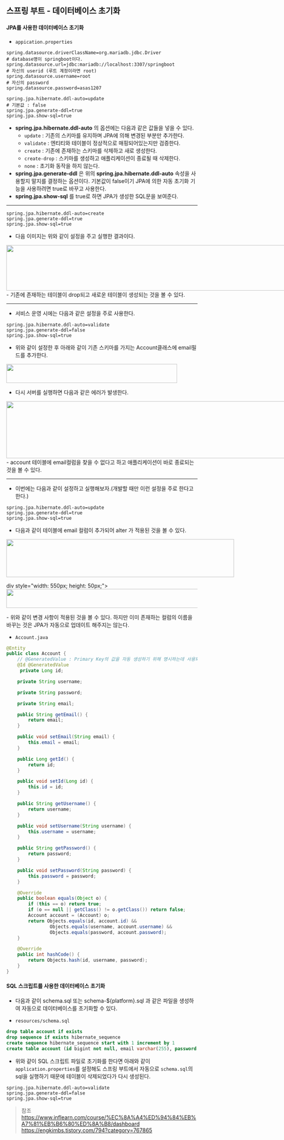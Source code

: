 ## 스프링 부트 - 데이터베이스 초기화

#### JPA를 사용한 데이터베이스 초기화

- `appication.properties`
```properties
spring.datasource.driverClassName=org.mariadb.jdbc.Driver
# database명이 springboot이다.
spring.datasource.url=jdbc:mariadb://localhost:3307/springboot
# 자신의 userid (루트 계정이라면 root)
spring.datasource.username=root
# 자신의 password
spring.datasource.password=asas1207

spring.jpa.hibernate.ddl-auto=update
# 기본값 : false
spring.jpa.generate-ddl=true
spring.jpa.show-sql=true
```
- **spring.jpa.hibernate.ddl-auto** 의 옵션에는 다음과 같은 값들을 넣을 수 있다.
  - `update` : 기존의 스키마를 유지하며 JPA에 의해 변경된 부분만 추가한다.
  - `validate` : 엔티티와 테이블이 정상적으로 매핑되어있는지만 검증한다.
  - `create` : 기존에 존재하는 스키마를 삭제하고 새로 생성한다.
  - `create-drop` : 스키마를 생성하고 애플리케이션이 종료될 때 삭제한다.
  - `none` : 초기화 동작을 하지 않는다.
- **spring.jpa.generate-ddl** 은 위의 **spring.jpa.hibernate.ddl-auto** 속성을 사용할지 말지를 결정하는 옵션이다. 기본값이 false이기 JPA에 의한 자동 초기화 기능을 사용하려면 true로 바꾸고 사용한다.
- **spring.jpa.show-sql** 를 true로 하면 JPA가 생성한 SQL문을 보여준다.

---

```
spring.jpa.hibernate.ddl-auto=create
spring.jpa.generate-ddl=true
spring.jpa.show-sql=true
```
- 다음 이미지는 위와 같이 설정을 주고 실행한 결과이다.

<div style="width: 1050px; height: 120px;">
    <img src="https://github.com/kyu9341/TeamHash_Practice/blob/master/kwon/image/dbinit1.png" style="width: 1050px
    ; height: 120px;">
</div>
- 기존에 존재하는 테이블이 drop되고 새로운 테이블이 생성되는 것을 볼 수 있다.

---

- 서비스 운영 시에는 다음과 같은 설정을 주로 사용한다.
```
spring.jpa.hibernate.ddl-auto=validate
spring.jpa.generate-ddl=false
spring.jpa.show-sql=true
```
- 위와 같이 설정한 후 아래와 같이 기존 스키마를 가지는 Account클래스에 email필드를 추가한다.
<div style="width: 450px; height: 50px;">
    <img src="https://github.com/kyu9341/TeamHash_Practice/blob/master/kwon/image/dbinit3.png" style="width: 450px
    ; height: 50px;">
</div>

- 다시 서버를 실행하면 다음과 같은 에러가 발생한다.

<div style="width: 1200px; height: 150px;">
    <img src="https://github.com/kyu9341/TeamHash_Practice/blob/master/kwon/image/dbinit2.png" style="width: 1200px
    ; height: 150px;">
</div>
- account 테이블에 email컬럼을 찾을 수 없다고 하고 애플리케이션이 바로 종료되는 것을 볼 수 있다.

---

- 이번에는 다음과 같이 설정하고 실행해보자.(개발할 때만 이런 설정을 주로 한다고 한다.)
```
spring.jpa.hibernate.ddl-auto=update
spring.jpa.generate-ddl=true
spring.jpa.show-sql=true
```

- 다음과 같이 테이블에 email 컬럼이 추가되어 alter 가 적용된 것을 볼 수 있다.
<div style="width: 600px; height: 100px;">
    <img src="https://github.com/kyu9341/TeamHash_Practice/blob/master/kwon/image/dbinit4.png" style="width: 600px
    ; height: 100px;">
</div>

div style="width: 550px; height: 50px;">
    <img src="https://github.com/kyu9341/TeamHash_Practice/blob/master/kwon/image/dbinit5.png" style="width: 550px
    ; height: 50px;">
</div>
- 위와 같이 변경 사항이 적용된 것을 볼 수 있다. 하지만 이미 존재하는 컬럼의 이름을 바꾸는 것은 JPA가 자동으로 업데이트 해주지는 않는다.


- `Account.java`
```java
@Entity
public class Account {
    // @GeneratedValue : Primary Key의 값을 자동 생성하기 위해 명시하는데 사용되는 어노테이션
    @Id @GeneratedValue
     private Long id;

    private String username;

    private String password;

    private String email;

    public String getEmail() {
        return email;
    }

    public void setEmail(String email) {
        this.email = email;
    }

    public Long getId() {
        return id;
    }

    public void setId(Long id) {
        this.id = id;
    }

    public String getUsername() {
        return username;
    }

    public void setUsername(String username) {
        this.username = username;
    }

    public String getPassword() {
        return password;
    }

    public void setPassword(String password) {
        this.password = password;
    }

    @Override
    public boolean equals(Object o) {
        if (this == o) return true;
        if (o == null || getClass() != o.getClass()) return false;
        Account account = (Account) o;
        return Objects.equals(id, account.id) &&
                Objects.equals(username, account.username) &&
                Objects.equals(password, account.password);
    }

    @Override
    public int hashCode() {
        return Objects.hash(id, username, password);
    }
}

```

#### SQL 스크립트를 사용한 데이터베이스 초기화
- 다음과 같이 schema.sql 또는 schema-${platform}.sql 과 같은 파일을 생성하여 자동으로 데이터베이스를 초기화할 수 있다.

- `resources/schema.sql`
```sql
drop table account if exists
drop sequence if exists hibernate_sequence
create sequence hibernate_sequence start with 1 increment by 1
create table account (id bigint not null, email varchar(255), password varchar(255), username varchar(255), primary key (id))
```
- 위와 같이 SQL 스크립트 파일로 초기화를 한다면 아래와 같이 `application.properties`를 설정해도 스프링 부트에서 자동으로 `schema.sql`의 sql을 실행하기 때문에 테이블이 삭제되었다가 다시 생성된다.
```
spring.jpa.hibernate.ddl-auto=validate
spring.jpa.generate-ddl=false
spring.jpa.show-sql=true
```

> 참조
> <https://www.inflearn.com/course/%EC%8A%A4%ED%94%84%EB%A7%81%EB%B6%80%ED%8A%B8/dashboard>
> <https://engkimbs.tistory.com/794?category=767865>
